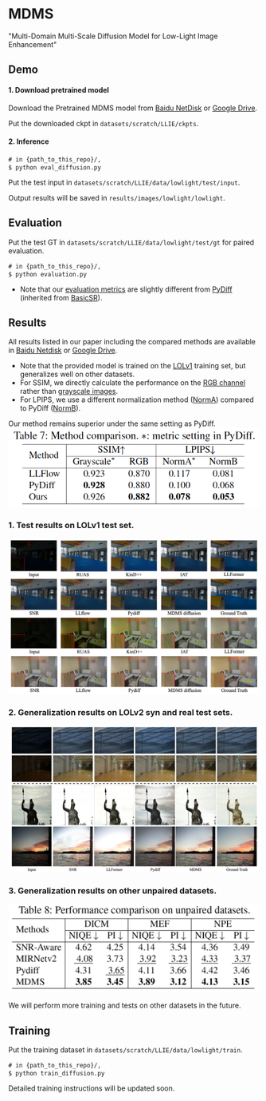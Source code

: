 # MDMS
"Multi-Domain Multi-Scale Diffusion Model for Low-Light Image Enhancement"

## Demo
#### 1. Download pretrained model

Download the Pretrained MDMS model from [Baidu NetDisk](https://pan.baidu.com/s/1O8hOVflnLGLSLP07nXp_sg?pwd=zftu) or [Google Drive](https://drive.google.com/file/d/1RcYn6543x0TtrKwGGJMnk6Jf48qoh1TC/view?usp=sharing).

Put the downloaded ckpt in `datasets/scratch/LLIE/ckpts`.


#### 2. Inference
```
# in {path_to_this_repo}/,
$ python eval_diffusion.py
```
Put the test input in `datasets/scratch/LLIE/data/lowlight/test/input`.

Output results will be saved in `results/images/lowlight/lowlight`.

## Evaluation

Put the test GT in `datasets/scratch/LLIE/data/lowlight/test/gt` for paired evaluation.

```
# in {path_to_this_repo}/,
$ python evaluation.py
```
* Note that our [evaluation metrics](https://github.com/Oli-iver/MDMS/blob/main/evaluation.py) are slightly different from [PyDiff]([https://github.com/limuloo/PyDIff](https://github.com/limuloo/PyDIff/tree/862f8cc428450ef02822fd218b15705e2214ec2d/BasicSR-light/basicsr/metrics)) (inherited from [BasicSR](https://github.com/XPixelGroup/BasicSR)).

## Results
All results listed in our paper including the compared methods are available in [Baidu Netdisk](https://pan.baidu.com/s/1O8hOVflnLGLSLP07nXp_sg?pwd=zftu) or [Google Drive](https://drive.google.com/file/d/1k9-vD-I5JaHj7Y9bGq1gen2TKEzEhCzs/view?usp=sharing).

* Note that the provided model is trained on the [LOLv1](https://daooshee.github.io/BMVC2018website/) training set, but generalizes well on other datasets.
* For SSIM, we directly calculate the performance on the [RGB channel](https://github.com/Oli-iver/MDMS/blob/main/evaluation.py#L49-L51) rather than [grayscale images](https://github.com/limuloo/PyDIff/blob/862f8cc428450ef02822fd218b15705e2214ec2d/BasicSR-light/basicsr/metrics/ssim_lol.py#L7C1-L12C132).
* For LPIPS, we use a different normalization method ([NormA](https://github.com/Oli-iver/MDMS/blob/main/evaluation.py#L74)) compared to PyDiff ([NormB](https://github.com/limuloo/PyDIff/blob/862f8cc428450ef02822fd218b15705e2214ec2d/BasicSR-light/basicsr/metrics/lpips_lol.py#L19)).

Our method remains superior under the same setting as PyDiff.
![All text](https://github.com/Oli-iver/MDMS/blob/main/figs/com.png)

### 1. Test results on LOLv1 test set.
![All text](https://github.com/Oli-iver/MDMS/blob/main/figs/v1.png)

### 2. Generalization results on LOLv2 syn and real test sets.
![All text](https://github.com/Oli-iver/MDMS/blob/main/figs/vis.png)

### 3. Generalization results on other unpaired datasets.
![All text](https://github.com/Oli-iver/MDMS/blob/main/figs/unpaired.png)

We will perform more training and tests on other datasets in the future.

## Training
Put the training dataset in `datasets/scratch/LLIE/data/lowlight/train`.

```
# in {path_to_this_repo}/,
$ python train_diffusion.py
```

Detailed training instructions will be updated soon.
